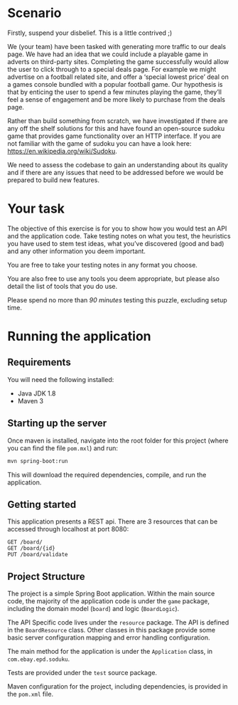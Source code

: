 # Scenario

Firstly, suspend your disbelief. This is a little contrived ;)

We (your team) have been tasked with generating more traffic to our deals page. We have had an idea that we could include a playable game in adverts on third-party sites. Completing the game successfully would allow the user to click through to a special deals page. For example we might advertise on a football related site, and offer a ‘special lowest price’ deal on a games console bundled with a popular football game. Our hypothesis is that by enticing the user to spend a few minutes playing the game, they’ll feel a sense of engagement and be more likely to purchase from the deals page.

Rather than build something from scratch, we have investigated if there are any off the shelf solutions for this and have found an open-source sudoku game that provides game functionality over an HTTP interface. If you are not familiar with the game of sudoku you can have a look here: https://en.wikipedia.org/wiki/Sudoku.

We need to assess the codebase to gain an understanding about its quality and if there are any issues that need to be addressed before we would be prepared to build new features.

# Your task

The objective of this exercise is for you to show how you would test an API and the application code.
Take testing notes on what you test, the heuristics you have used to stem test ideas, what you’ve discovered (good and bad) and any other information you deem important.

You are free to take your testing notes in any format you choose.

You are also free to use any tools you deem appropriate, but please also detail the list of tools that you do use.

Please spend no more than *90 minutes* testing this puzzle, excluding setup time.

# Running the application

## Requirements
You will need the following installed:
- Java JDK 1.8
- Maven 3

## Starting up the server
Once maven is installed, navigate into the root folder for this project (where you can find the file `pom.mxl`) and run:
```bash
mvn spring-boot:run
```
This will download the required dependencies, compile, and run the application.

## Getting started
This application presents a REST api. There are 3 resources that can be accessed through localhost at port 8080:

```
GET /board/
GET /board/{id}
PUT /board/validate
```

## Project Structure

The project is a simple Spring Boot application. 
Within the main source code, the majority of the application code is under the `game` package, including the domain model (`board`) and logic (`BoardLogic`).

The API Specific code lives under the `resource` package.
The API is defined in the `BoardResource` class. Other classes in this package provide some basic server configuration mapping and error handling configuration.

The main method for the application is under the `Application` class, in `com.ebay.epd.soduku`.

Tests are provided under the `test` source package.

Maven configuration for the project, including dependencies, is provided in the `pom.xml` file. 
